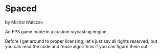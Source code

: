 Spaced
==================
by Michał Walczak

An FPS game made in a custom raycasting engine.

Before I get around to proper licensing, let's just say all rights reserved,
but you can read the code and reuse algorithms if you can figure them out.